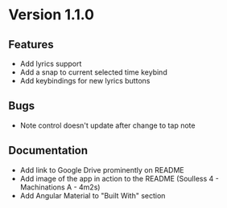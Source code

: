 
# Version 1.1.0

## Features
* Add lyrics support
* Add a snap to current selected time keybind
* Add keybindings for new lyrics buttons

## Bugs
* Note control doesn't update after change to tap note

## Documentation
* Add link to Google Drive prominently on README 
* Add image of the app in action to the README (Soulless 4 - Machinations A - 4m2s)
* Add Angular Material to "Built With" section
